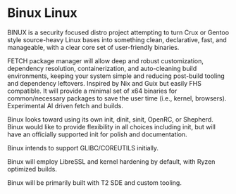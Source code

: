 # Binux Linux
BINUX is a security focused distro project attempting to turn Crux or Gentoo style source-heavy Linux bases into something clean, declarative, fast, and manageable, with a clear core set of user-friendly binaries.

FETCH package manager will allow deep and robust customization, dependency resolution, containerization, and auto-cleaning build environments, keeping your system simple and reducing post-build tooling and dependency leftovers. Inspired by Nix and Guix but easily FHS compatible. It will provide a minimal set of x64 binaries for common/necessary packages to save the user time (i.e., kernel, browsers). Experimental AI driven fetch and builds.

Binux looks toward using its own init, dinit, sinit, OpenRC, or Shepherd. Binux would like to provide flexibility in all choices including init, but will have an officially supported init for polish and documentation.

Binux intends to support GLIBC/COREUTILS initially.

Binux will employ LibreSSL and kernel hardening by default, with Ryzen optimized builds.

Binux will be primarily built with T2 SDE and custom tooling.
